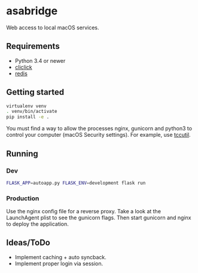 # asabridge

Web access to local macOS services.

## Requirements

- Python 3.4 or newer
- [cliclick](https://www.bluem.net/de/projekte/cliclick/ "cliclick")
- [redis](https://redis.io "redis")

## Getting started

```bash
virtualenv venv
. venv/bin/activate
pip install -e .
```

You must find a way to allow the processes nginx, gunicorn and python3 to control your computer (macOS Security settings).
For example, use [tccutil](https://github.com/jacobsalmela/tccutil "tccutil").

## Running

### Dev

```bash
FLASK_APP=autoapp.py FLASK_ENV=development flask run
```

### Production

Use the nginx config file for a reverse proxy. Take a look at the LaunchAgent plist to see the gunicorn flags. Then start gunicorn and nginx to deploy the application.

## Ideas/ToDo

- Implement caching + auto syncback.
- Implement proper login via session.
